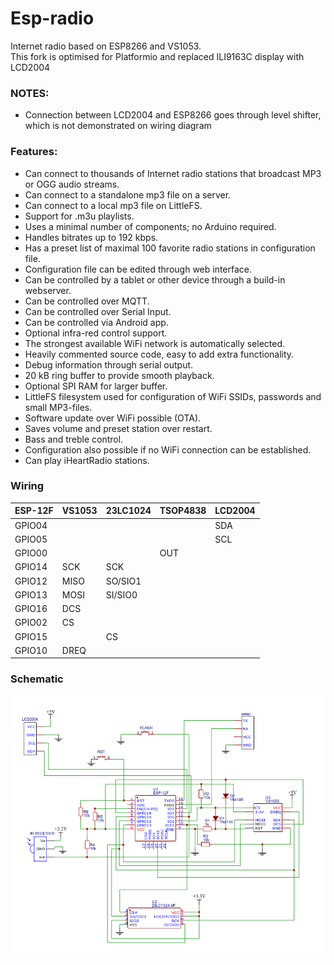 # Esp-radio
Internet radio based on ESP8266 and VS1053.  
This fork is optimised for Platformio and replaced ILI9163C display with LCD2004

### NOTES:
- Connection between LCD2004 and ESP8266 goes through level shifter,
  which is not demonstrated on wiring diagram

### Features:
- Can connect to thousands of Internet radio stations that broadcast MP3 or OGG audio streams.
- Can connect to a standalone mp3 file on a server.
- Can connect to a local mp3 file on LittleFS.
- Support for .m3u playlists.
- Uses a minimal number of components; no Arduino required.
- Handles bitrates up to 192 kbps.
- Has a preset list of maximal 100 favorite radio stations in configuration file.
- Configuration file can be edited through web interface.
- Can be controlled by a tablet or other device through a build-in webserver.
- Can be controlled over MQTT.
- Can be controlled over Serial Input.
- Can be controlled via Android app.
- Optional infra-red control support.
- The strongest available WiFi network is automatically selected.
- Heavily commented source code, easy to add extra functionality.
- Debug information through serial output.
- 20 kB ring buffer to provide smooth playback.
- Optional SPI RAM for larger buffer.
- LittleFS filesystem used for configuration of WiFi SSIDs, passwords and small MP3-files.
- Software update over WiFi possible (OTA).
- Saves volume and preset station over restart.
- Bass and treble control.
- Configuration also possible if no WiFi connection can be established.
- Can play iHeartRadio stations.


### Wiring

|  ESP-12F  |  VS1053  |  23LC1024  |  TSOP4838  |  LCD2004  |
|-----------|----------|------------|------------|------------
|  GPIO04   |          |            |            |    SDA    |
|  GPIO05   |          |            |            |    SCL    |
|  GPIO00   |          |            |    OUT     |           |
|  GPIO14   |   SCK    |    SCK     |            |           |
|  GPIO12   |   MISO   |  SO/SIO1   |            |           |
|  GPIO13   |   MOSI   |  SI/SIO0   |            |           |
|  GPIO16   |   DCS    |            |            |           |
|  GPIO02   |   CS     |            |            |           |
|  GPIO15   |          |     CS     |            |           |
|  GPIO10   |   DREQ   |            |            |           |


### Schematic
![diagram](./doc/schema.png)
